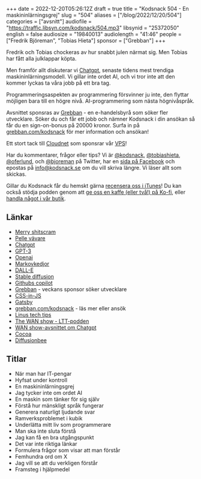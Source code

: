 +++
date = 2022-12-20T05:26:12Z
draft = true
title = "Kodsnack 504 - En maskininlärningsgrej"
slug = "504"
aliases = ["/blog/2022/12/20/504"]
categories = ["avsnitt"]
audiofile = "https://traffic.libsyn.com/kodsnack/504.mp3"
libsynid = "25372050"
english = false
audiosize = "19840013"
audiolength = "41:46"
people = ["Fredrik Björeman", "Tobias Hieta"]
sponsor = ["Grebban"]
+++

Fredrik och Tobias chockeras av hur snabbt julen närmat sig. Men Tobias har fått alla julklappar köpta.

Men framför allt diskuterar vi [Chatgpt](https://en.wikipedia.org/wiki/ChatGPT), senaste tidens mest trendiga maskininlärningsmodell. Vi gillar inte ordet AI, och vi tror inte att den kommer lyckas ta våra jobb på ett bra tag.

Programmeringsaspekten av programmering försvinner ju inte, den flyttar möjligen bara till en högre nivå. AI-programmering som nästa högnivåspråk.

Avsnittet sponsras av [Grebban](https://www.grebban.com/kodsnack) - en e-handelsbyrå som söker fler utvecklare. Söker du och får ett jobb och nämner Kodsnack i din ansökan så får du en sign-on-bonus på 20000 kronor. Surfa in på [grebban.com/kodsnack](https://www.grebban.com/kodsnack) för mer information och ansökan!

Ett stort tack till [Cloudnet](https://www.cloudnet.se) som sponsrar vår [VPS](https://en.wikipedia.org/wiki/Virtual_private_server)!

Har du kommentarer, frågor eller tips? Vi är [@kodsnack](https://www.twitter.com/kodsnack), [@tobiashieta](https://www.twitter.com/tobiashieta), [@oferlund](https://www.twitter.com/oferlund), och [@bjoreman](https://www.twitter.com/bjoreman) på Twitter, har en [sida på Facebook](https://www.facebook.com/kodsnack) och epostas på [info@kodsnack.se](mailto:info@kodsnack.se) om du vill skriva längre. Vi läser allt som skickas.

Gillar du Kodsnack får du hemskt gärna [recensera oss i iTunes](https://itunes.apple.com/se/podcast/kodsnack/id561631498?l=en)! Du kan också stödja podden genom att <a href="https://ko-fi.com/kodsnack" rel="payment">ge oss en kaffe (eller två!) på Ko-fi</a>, eller [handla något i vår butik](https://shop.spreadshirt.se/kodsnack/).

## Länkar ##
* [Merry shitscram](https://www.pinterest.se/pin/403072235374854089/)
* [Pelle vävare](https://pellevavare.se/)
* [Chatgpt](https://en.wikipedia.org/wiki/ChatGPT)
* [GPT-3](https://en.wikipedia.org/wiki/GPT-3)
* [Openai](https://en.wikipedia.org/wiki/OpenAI)
* [Markovkedjor](https://en.wikipedia.org/wiki/Markov_chain)
* [DALL-E](https://en.wikipedia.org/wiki/DALL-E)
* [Stable diffusion](https://en.wikipedia.org/wiki/Stable_Diffusion)
* [Githubs copilot](https://en.wikipedia.org/wiki/GitHub_Copilot)
* [Grebban](https://www.grebban.com/kodsnack) - veckans sponsor söker utvecklare
* [CSS-in-JS](https://en.wikipedia.org/wiki/CSS-in-JS)
* [Gatsby](https://en.wikipedia.org/wiki/Gatsby_%28JavaScript_framework%29)
* [grebban.com/kodsnack](https://www.grebban.com/kodsnack) - läs mer eller ansök
* [Linus tech tips](https://www.youtube.com/channel/UCXuqSBlHAE6Xw-yeJA0Tunw)
* [The WAN show - LTT-podden](https://www.youtube.com/watch?v=Luz82RG5PqA&list=PL8mG-RkN2uTw7PhlnAr4pZZz2QubIbujH)
* [WAN show-avsnittet om Chatgpt](https://www.youtube.com/watch?v=Luz82RG5PqA&list=PL8mG-RkN2uTw7PhlnAr4pZZz2QubIbujH&index=1)
* [Cocoa](https://en.wikipedia.org/wiki/Cocoa_%28API%29)
* [Diffusionbee](https://diffusionbee.com/)

## Titlar ##
* När man har IT-pengar
* Hyfsat under kontroll
* En maskininlärningsgrej
* Jag tycker inte om ordet AI
* En maskin som tänker för sig själv
* Förstå hur mänskligt språk fungerar
* Generera naturligt ljudande svar
* Ramverksproblemet i kubik
* Underlätta mitt liv som programmerare
* Man ska inte sluta förstå
* Jag kan få en bra utgångspunkt
* Det var inte riktiga länkar
* Formulera frågor som visar att man förstår
* Femhundra ord om X
* Jag vill se att du verkligen förstår
* Framsteg i hjälpmedel